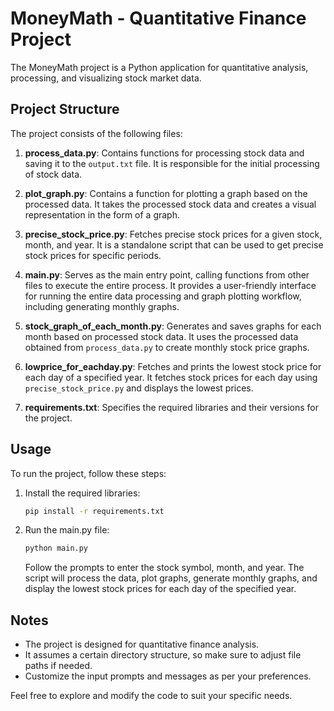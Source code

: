 
# MoneyMath - Quantitative Finance Project

The MoneyMath project is a Python application for quantitative analysis, processing, and visualizing stock market data.

## Project Structure

The project consists of the following files:

1. **process_data.py**: 
   Contains functions for processing stock data and saving it to the `output.txt` file. It is responsible for the initial processing of stock data.

2. **plot_graph.py**: 
   Contains a function for plotting a graph based on the processed data. It takes the processed stock data and creates a visual representation in the form of a graph.

3. **precise_stock_price.py**: 
   Fetches precise stock prices for a given stock, month, and year. It is a standalone script that can be used to get precise stock prices for specific periods.

4. **main.py**: 
   Serves as the main entry point, calling functions from other files to execute the entire process. It provides a user-friendly interface for running the entire data processing and graph plotting workflow, including generating monthly graphs.

5. **stock_graph_of_each_month.py**: 
   Generates and saves graphs for each month based on processed stock data. It uses the processed data obtained from `process_data.py` to create monthly stock price graphs.

6. **lowprice_for_eachday.py**: 
   Fetches and prints the lowest stock price for each day of a specified year. It fetches stock prices for each day using `precise_stock_price.py` and displays the lowest prices.

7. **requirements.txt**: 
   Specifies the required libraries and their versions for the project.

## Usage

To run the project, follow these steps:

1. Install the required libraries:

   ```bash
   pip install -r requirements.txt
   ```

2. Run the main.py file:

   ```bash
   python main.py
   ```

   Follow the prompts to enter the stock symbol, month, and year. The script will process the data, plot graphs, generate monthly graphs, and display the lowest stock prices for each day of the specified year.

## Notes

- The project is designed for quantitative finance analysis.
- It assumes a certain directory structure, so make sure to adjust file paths if needed.
- Customize the input prompts and messages as per your preferences.

Feel free to explore and modify the code to suit your specific needs.
